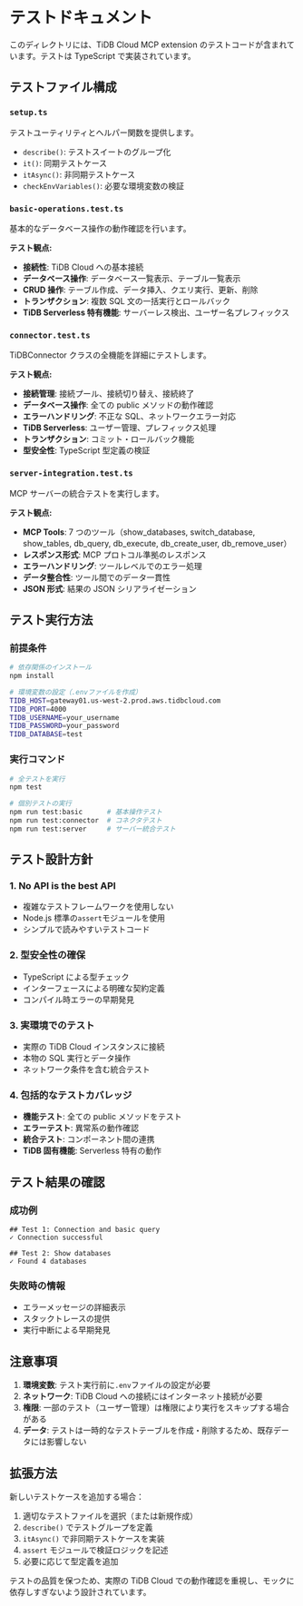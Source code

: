 # テストドキュメント

このディレクトリには、TiDB Cloud MCP extension のテストコードが含まれています。テストは TypeScript で実装されています。

## テストファイル構成

### `setup.ts`

テストユーティリティとヘルパー関数を提供します。

- `describe()`: テストスイートのグループ化
- `it()`: 同期テストケース
- `itAsync()`: 非同期テストケース
- `checkEnvVariables()`: 必要な環境変数の検証

### `basic-operations.test.ts`

基本的なデータベース操作の動作確認を行います。

**テスト観点:**

- **接続性**: TiDB Cloud への基本接続
- **データベース操作**: データベース一覧表示、テーブル一覧表示
- **CRUD 操作**: テーブル作成、データ挿入、クエリ実行、更新、削除
- **トランザクション**: 複数 SQL 文の一括実行とロールバック
- **TiDB Serverless 特有機能**: サーバーレス検出、ユーザー名プレフィックス

### `connector.test.ts`

TiDBConnector クラスの全機能を詳細にテストします。

**テスト観点:**

- **接続管理**: 接続プール、接続切り替え、接続終了
- **データベース操作**: 全ての public メソッドの動作確認
- **エラーハンドリング**: 不正な SQL、ネットワークエラー対応
- **TiDB Serverless**: ユーザー管理、プレフィックス処理
- **トランザクション**: コミット・ロールバック機能
- **型安全性**: TypeScript 型定義の検証

### `server-integration.test.ts`

MCP サーバーの統合テストを実行します。

**テスト観点:**

- **MCP Tools**: 7 つのツール（show_databases, switch_database, show_tables, db_query, db_execute, db_create_user, db_remove_user）
- **レスポンス形式**: MCP プロトコル準拠のレスポンス
- **エラーハンドリング**: ツールレベルでのエラー処理
- **データ整合性**: ツール間でのデータ一貫性
- **JSON 形式**: 結果の JSON シリアライゼーション

## テスト実行方法

### 前提条件

```bash
# 依存関係のインストール
npm install

# 環境変数の設定（.envファイルを作成）
TIDB_HOST=gateway01.us-west-2.prod.aws.tidbcloud.com
TIDB_PORT=4000
TIDB_USERNAME=your_username
TIDB_PASSWORD=your_password
TIDB_DATABASE=test
```

### 実行コマンド

```bash
# 全テストを実行
npm test

# 個別テストの実行
npm run test:basic      # 基本操作テスト
npm run test:connector  # コネクタテスト
npm run test:server     # サーバー統合テスト
```

## テスト設計方針

### 1. No API is the best API

- 複雑なテストフレームワークを使用しない
- Node.js 標準の`assert`モジュールを使用
- シンプルで読みやすいテストコード

### 2. 型安全性の確保

- TypeScript による型チェック
- インターフェースによる明確な契約定義
- コンパイル時エラーの早期発見

### 3. 実環境でのテスト

- 実際の TiDB Cloud インスタンスに接続
- 本物の SQL 実行とデータ操作
- ネットワーク条件を含む統合テスト

### 4. 包括的なテストカバレッジ

- **機能テスト**: 全ての public メソッドをテスト
- **エラーテスト**: 異常系の動作確認
- **統合テスト**: コンポーネント間の連携
- **TiDB 固有機能**: Serverless 特有の動作

## テスト結果の確認

### 成功例

```
## Test 1: Connection and basic query
✓ Connection successful

## Test 2: Show databases
✓ Found 4 databases
```

### 失敗時の情報

- エラーメッセージの詳細表示
- スタックトレースの提供
- 実行中断による早期発見

## 注意事項

1. **環境変数**: テスト実行前に`.env`ファイルの設定が必要
2. **ネットワーク**: TiDB Cloud への接続にはインターネット接続が必要
3. **権限**: 一部のテスト（ユーザー管理）は権限により実行をスキップする場合がある
4. **データ**: テストは一時的なテストテーブルを作成・削除するため、既存データには影響しない

## 拡張方法

新しいテストケースを追加する場合：

1. 適切なテストファイルを選択（または新規作成）
2. `describe()` でテストグループを定義
3. `itAsync()` で非同期テストケースを実装
4. `assert` モジュールで検証ロジックを記述
5. 必要に応じて型定義を追加

テストの品質を保つため、実際の TiDB Cloud での動作確認を重視し、モックに依存しすぎないよう設計されています。
